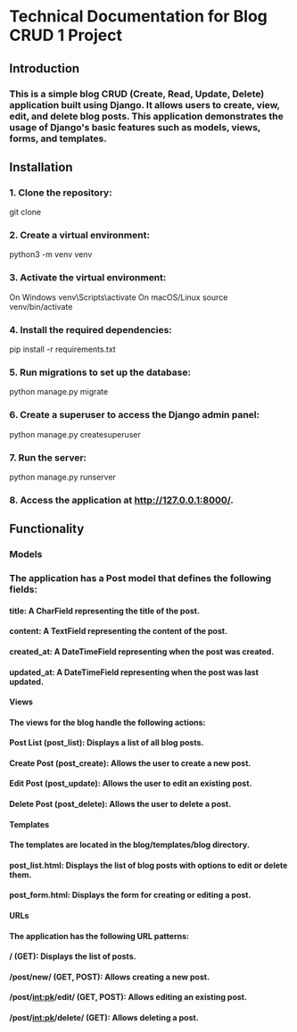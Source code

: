 # Technical Documentation for Blog CRUD 1 Project
## Introduction
### This is a simple blog CRUD (Create, Read, Update, Delete) application built using Django. It allows users to create, view, edit, and delete blog posts. This application demonstrates the usage of Django's basic features such as models, views, forms, and templates.

## Installation
### 1. Clone the repository:
git clone
### 2. Create a virtual environment:
python3 -m venv venv
### 3. Activate the virtual environment:
On Windows
venv\Scripts\activate
On macOS/Linux
source venv/bin/activate
### 4. Install the required dependencies:
pip install -r requirements.txt
### 5. Run migrations to set up the database:
python manage.py migrate
### 6. Create a superuser to access the Django admin panel:
python manage.py createsuperuser
### 7. Run the server:
python manage.py runserver
### 8. Access the application at http://127.0.0.1:8000/.

## Functionality
### Models
### The application has a Post model that defines the following fields:

#### title: A CharField representing the title of the post.
#### content: A TextField representing the content of the post.
#### created_at: A DateTimeField representing when the post was created.
#### updated_at: A DateTimeField representing when the post was last updated.
#### Views
#### The views for the blog handle the following actions:

#### Post List (post_list): Displays a list of all blog posts.
#### Create Post (post_create): Allows the user to create a new post.
#### Edit Post (post_update): Allows the user to edit an existing post.
#### Delete Post (post_delete): Allows the user to delete a post.
#### Templates
#### The templates are located in the blog/templates/blog directory.

#### post_list.html: Displays the list of blog posts with options to edit or delete them.
#### post_form.html: Displays the form for creating or editing a post.
#### URLs
#### The application has the following URL patterns:

#### / (GET): Displays the list of posts.
#### /post/new/ (GET, POST): Allows creating a new post.
#### /post/<int:pk>/edit/ (GET, POST): Allows editing an existing post.
#### /post/<int:pk>/delete/ (GET): Allows deleting a post.